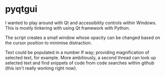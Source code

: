 # pyqtgui

I wanted to play around with Qt and accessibility controls within Windows. This is mostly tinkering with using Qt framework with Python.

The script creates a small window whose opacity can be changed based on the cursor position to minimise distraction.

Text could be populated in a number lf way; providing magnification of selected text, for example. More ambitiously, a second thread can look up selected text and find snippets of code from code searches within github (this isn't really working right now).

